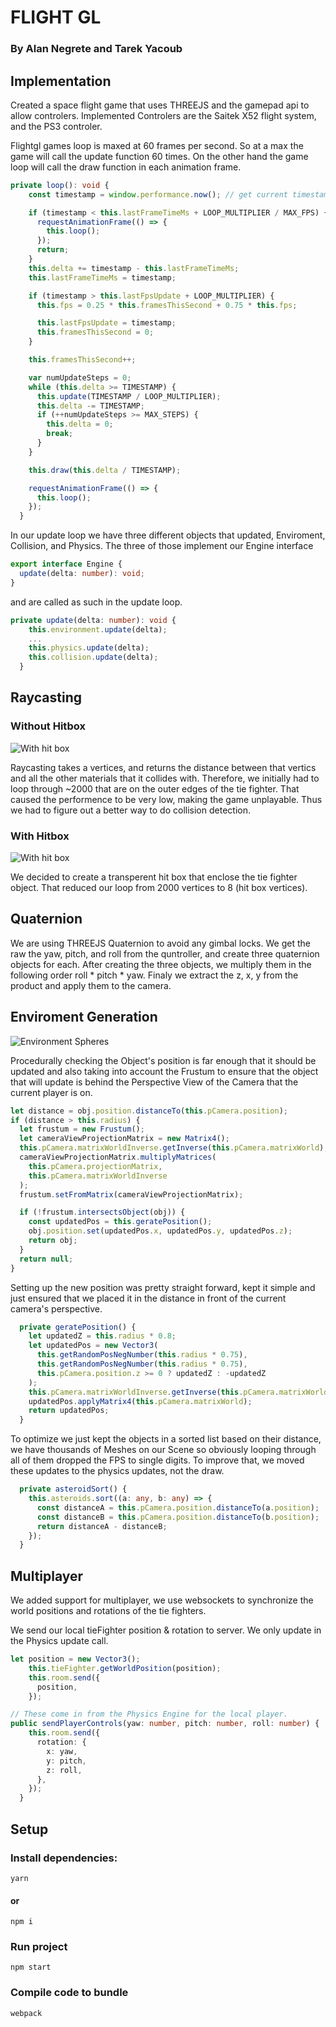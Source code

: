 # FLIGHT GL

### By Alan Negrete and Tarek Yacoub

## Implementation

Created a space flight game that uses THREEJS and the gamepad api to allow controlers. Implemented Controlers are the Saitek X52 flight system,
and the PS3 controler.

Flightgl games loop is maxed at 60 frames per second. So at a max the game will call the update function 60 times. On the other hand the game loop will call the draw function in each animation frame.

```typescript
private loop(): void {
    const timestamp = window.performance.now(); // get current timestamp

    if (timestamp < this.lastFrameTimeMs + LOOP_MULTIPLIER / MAX_FPS) {
      requestAnimationFrame(() => {
        this.loop();
      });
      return;
    }
    this.delta += timestamp - this.lastFrameTimeMs;
    this.lastFrameTimeMs = timestamp;

    if (timestamp > this.lastFpsUpdate + LOOP_MULTIPLIER) {
      this.fps = 0.25 * this.framesThisSecond + 0.75 * this.fps;

      this.lastFpsUpdate = timestamp;
      this.framesThisSecond = 0;
    }

    this.framesThisSecond++;

    var numUpdateSteps = 0;
    while (this.delta >= TIMESTAMP) {
      this.update(TIMESTAMP / LOOP_MULTIPLIER);
      this.delta -= TIMESTAMP;
      if (++numUpdateSteps >= MAX_STEPS) {
        this.delta = 0;
        break;
      }
    }

    this.draw(this.delta / TIMESTAMP);

    requestAnimationFrame(() => {
      this.loop();
    });
  }
```

In our update loop we have three different objects that updated, Enviroment, Collision, and Physics. The three of those implement our Engine interface

```typescript
export interface Engine {
  update(delta: number): void;
}
```

and are called as such in the update loop.

```typescript
private update(delta: number): void {
    this.environment.update(delta);
    ...
    this.physics.update(delta);
    this.collision.update(delta);
  }
```

## Raycasting

### Without Hitbox

![With hit box](./assets/wohitbox.png)

Raycasting takes a vertices, and returns the distance between that vertics and all the other materials that it collides with. Therefore, we initially had to loop through ~2000 that are on the outer edges of the tie fighter. That caused the performence to be very low, making the game unplayable. Thus we had to figure out a better way to do collision detection.

### With Hitbox

![With hit box](./assets/whitbox.png)

We decided to create a transperent hit box that enclose the tie fighter object. That reduced our loop from 2000 vertices to 8 (hit box vertices).

## Quaternion

We are using THREEJS Quaternion to avoid any gimbal locks. We get the raw the yaw, pitch, and roll from the quntroller, and create three quaternion objects for each. After creating the three objects, we multiply them in the following order roll * pitch * yaw. Finaly we extract the z, x, y from the product and apply them to the camera.

## Enviroment Generation

![Environment Spheres](./assets/env1.PNG)

Procedurally checking the Object's position is far enough that it should be updated and also taking into account the Frustum to ensure that the object that will update is behind the Perspective View of the Camera that the current player is on.

```typescript
let distance = obj.position.distanceTo(this.pCamera.position);
if (distance > this.radius) {
  let frustum = new Frustum();
  let cameraViewProjectionMatrix = new Matrix4();
  this.pCamera.matrixWorldInverse.getInverse(this.pCamera.matrixWorld);
  cameraViewProjectionMatrix.multiplyMatrices(
    this.pCamera.projectionMatrix,
    this.pCamera.matrixWorldInverse
  );
  frustum.setFromMatrix(cameraViewProjectionMatrix);

  if (!frustum.intersectsObject(obj)) {
    const updatedPos = this.geratePosition();
    obj.position.set(updatedPos.x, updatedPos.y, updatedPos.z);
    return obj;
  }
  return null;
}
```

Setting up the new position was pretty straight forward, kept it simple and just ensured that we placed it in the distance in front of the current camera's perspective.

```typescript
  private geratePosition() {
    let updatedZ = this.radius * 0.8;
    let updatedPos = new Vector3(
      this.getRandomPosNegNumber(this.radius * 0.75),
      this.getRandomPosNegNumber(this.radius * 0.75),
      this.pCamera.position.z >= 0 ? updatedZ : -updatedZ
    );
    this.pCamera.matrixWorldInverse.getInverse(this.pCamera.matrixWorld);
    updatedPos.applyMatrix4(this.pCamera.matrixWorld);
    return updatedPos;
  }
```

To optimize we just kept the objects in a sorted list based on their distance, we have thousands of
Meshes on our Scene so obviously looping through all of them dropped the FPS to single digits. To improve that, we moved these updates to the physics updates, not the draw.

```typescript
  private asteroidSort() {
    this.asteroids.sort((a: any, b: any) => {
      const distanceA = this.pCamera.position.distanceTo(a.position);
      const distanceB = this.pCamera.position.distanceTo(b.position);
      return distanceA - distanceB;
    });
  }
```

## Multiplayer

We added support for multiplayer, we use websockets to synchronize the world positions and rotations of the tie fighters.

We send our local tieFighter position & rotation to server. We only update in the Physics update call.
  
```typescript
let position = new Vector3();
    this.tieFighter.getWorldPosition(position);
    this.room.send({
      position,
    });
```

```typescript
// These come in from the Physics Engine for the local player.
public sendPlayerControls(yaw: number, pitch: number, roll: number) {
    this.room.send({
      rotation: {
        x: yaw,
        y: pitch,
        z: roll,
      },
    });
  }
```


## Setup

<h3>Install dependencies:</h3>

    yarn

<h4>or</h4>

    npm i

<h3>Run project</h3>

    npm start

<h3>Compile code to bundle</h3>

    webpack
